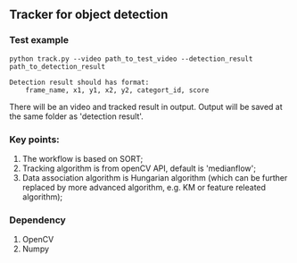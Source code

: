 ## Tracker for object detection

### Test example
```
python track.py --video path_to_test_video --detection_result path_to_detection_result

Detection result should has format:
    frame_name, x1, y1, x2, y2, categort_id, score
```
There will be an video and tracked result in output. Output will be saved at the same folder as 'detection result'.

### Key points:<br>
1. The workflow is based on SORT;<br>
2. Tracking algorithm is from openCV API, default is 'medianflow';<br>
3. Data association algorithm is Hungarian algorithm (which can be further replaced by more advanced algorithm, e.g. KM or feature releated algorithm);<br>

### Dependency
1. OpenCV
2. Numpy